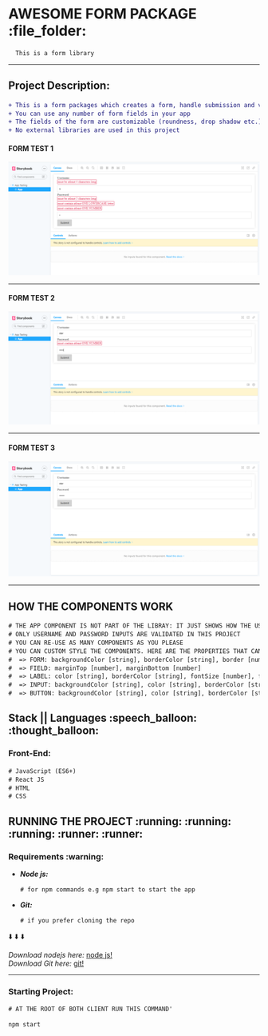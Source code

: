 <h1> AWESOME FORM PACKAGE :file_folder:</h1>

```diff
  This is a form library
```

<hr />

<h2> Project Description: </h2>

 ```diff
 + This is a form packages which creates a form, handle submission and validation
 + You can use any number of form fields in your app
 + The fields of the form are customizable (roundness, drop shadow etc.)
 + No external libraries are used in this project
```

<h4> FORM TEST 1 </h4>

![validation test1](/screenshots/validation-test1.png)

<hr />

<h4> FORM TEST 2 </h4>

![validation test2](/screenshots/validation-test2.png)

<hr />

<h4> FORM TEST 3 </h4>

![validation test3](/screenshots/validation-test3.png)

<hr />

<h2> HOW THE COMPONENTS WORK </h2>

```diff
# THE APP COMPONENT IS NOT PART OF THE LIBRAY: IT JUST SHOWS HOW THE USER WOULD USE THE LIBRARY
# ONLY USERNAME AND PASSWORD INPUTS ARE VALIDATED IN THIS PROJECT
# YOU CAN RE-USE AS MANY COMPONENTS AS YOU PLEASE
# YOU CAN CUSTOM STYLE THE COMPONENTS. HERE ARE THE PROPERTIES THAT CAN BE CHANGE PER COMPONENT:
#  => FORM: backgroundColor [string], borderColor [string], border [number], borderRadius [number]
#  => FIELD: marginTop [number], marginBottom [number]
#  => LABEL: color [string], borderColor [string], fontSize [number], fontWeight [number]
#  => INPUT: backgroundColor [string], color [string], borderColor [string], fontSize [number], fontWeight [number], border [number], borderRadius [number]
#  => BUTTON: backgroundColor [string], color [string], borderColor [string], fontSize [number], fontWeight [number], border [number], borderRadius [number]
```

<h2> Stack || Languages :speech_balloon: :thought_balloon:</h2> 

<h3> Front-End: </h3>

```diff
# JavaScript (ES6+)
# React JS
# HTML
# CSS
```

<h2> RUNNING THE PROJECT :running: :running: :running: :runner: :runner:</h2> 


<h3> Requirements :warning:</h3> 

<ul>
   <li>
      <em>
        <strong>
          Node js:
        </strong>
       </em>
    </li>
    
```diff
# for npm commands e.g npm start to start the app
```

  <li>
      <em>
        <strong>
          Git:
        </strong>
       </em>
    </li>
    
```diff
# if you prefer cloning the repo
```

</ul>

:arrow_down: :arrow_down: :arrow_down:

<em>Download nodejs here:</em> [node js!](https://nodejs.org/en/)<br />
<em>Download Git here:</em> [git!](https://git-scm.com/)

<hr />

<h3> Starting Project: </h3>

```diff
# AT THE ROOT OF BOTH CLIENT RUN THIS COMMAND'
```

```diff
npm start
```
 
